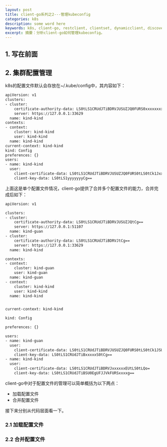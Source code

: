 ```yaml
---
layout: post 
title: client-go系列之2---管理kubeconfig
categories: k8s
description: some word here
keywords: k8s, client-go, restclient, clientset, dynamicclient, discoveryclient
excerpt: 摘要：分析client-go如何管理kubeconfig。
---
```



## 1. 写在前面

## 2. 集群配置管理

k8s的配置文件默认会存放在~/.kube/config中，其内容如下：

```bash
apiVersion: v1
clusters:
- cluster:
    certificate-authority-data: LS0tLS1CRUdJTiBDRVJUSUZJQ0FURS0xxxxxxxxCg==
    server: https://127.0.0.1:33629
  name: kind-kind
contexts:
- context:
    cluster: kind-kind
    user: kind-kind
  name: kind-kind
current-context: kind-kind
kind: Config
preferences: {}
users:
- name: kind-kind
  user:
    client-certificate-data: LS0tLS1CRUdJTiBDRVJUSUZJQ0FURS0tLS0tCk1Jxxxxxxx==
    client-key-data: LS0tLS1yyyyyyyCg==
```

上面这是单个配置文件情况，client-go提供了合并多个配置文件的能力，合并完成后如下：

```bash
apiVersion: v1

clusters:
- cluster:
    certificate-authority-data: LS0tLS1CRUdJTiBDRVJUSUZJQtCg==
    server: https://127.0.0.1:51107
  name: kind-guan
- cluster:
    certificate-authority-data: LS0tLS1CRUdJTiBDRVJtCg==
    server: https://127.0.0.1:33629
  name: kind-kind

contexts:
- context:
    cluster: kind-guan
    user: kind-guan
  name: kind-guan
- context:
    cluster: kind-kind
    user: kind-kind
  name: kind-kind


current-context: kind-kind

kind: Config

preferences: {}

users:
- name: kind-guan
  user:
    client-certificate-data: LS0tLS1CRUdJTiBDRVJUSUZJQ0FURS0tLS0tCk1JSUUtLS0tLQo=
    client-key-data: LS0tLS1CRUdJTiBxxxxxS0tCg==
- name: kind-kind
  user:
    client-certificate-data: LS0tLS1CRUdJTiBDRVJxxxxxxEUtLS0tLQo=
    client-key-data: LS0tLS1CRUdJTiBSU0EgUFJJVkFURSxxxxg==
```

client-go中对于配置文件的管理可以简单概括为以下两点：

* 加载配置文件
* 合并配置文件

接下来分别从代码层面看一下。

### 2.1 加载配置文件

### 2.2 合并配置文件